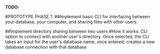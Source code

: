 **TODO:**

#PROTOTYPE PHASE 1:
  ##Implement basic CLI for interfacing between your database, your computer, and sharing files with other users.

  ##Implement directory sharing between two users
      #How it works: CLI option to connect with another user's directory. Once selected, the CLI takes an input for the user's database name, once entered, creates a new database connection with that database
